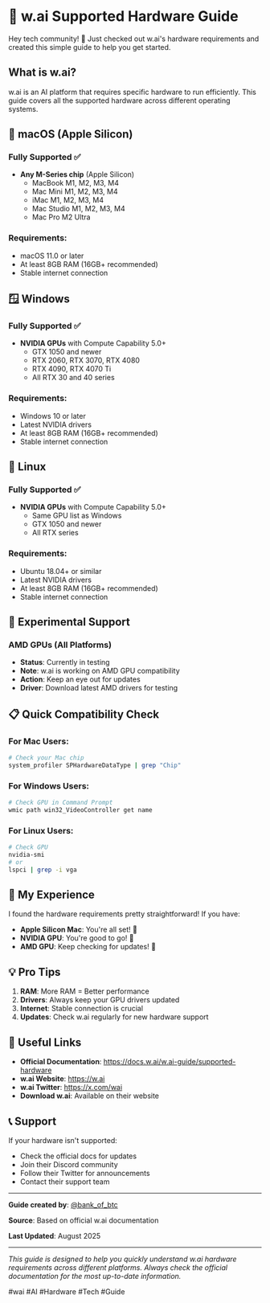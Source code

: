 # 🚀 w.ai Supported Hardware Guide

Hey tech community! 👋 Just checked out w.ai's hardware requirements and created this simple guide to help you get started.

## What is w.ai?
w.ai is an AI platform that requires specific hardware to run efficiently. This guide covers all the supported hardware across different operating systems.

## 🍎 macOS (Apple Silicon)

### Fully Supported ✅
- **Any M-Series chip** (Apple Silicon)
  - MacBook M1, M2, M3, M4
  - Mac Mini M1, M2, M3, M4
  - iMac M1, M2, M3, M4
  - Mac Studio M1, M2, M3, M4
  - Mac Pro M2 Ultra

### Requirements:
- macOS 11.0 or later
- At least 8GB RAM (16GB+ recommended)
- Stable internet connection

## 🪟 Windows

### Fully Supported ✅
- **NVIDIA GPUs** with Compute Capability 5.0+
  - GTX 1050 and newer
  - RTX 2060, RTX 3070, RTX 4080
  - RTX 4090, RTX 4070 Ti
  - All RTX 30 and 40 series

### Requirements:
- Windows 10 or later
- Latest NVIDIA drivers
- At least 8GB RAM (16GB+ recommended)
- Stable internet connection

## 🐧 Linux

### Fully Supported ✅
- **NVIDIA GPUs** with Compute Capability 5.0+
  - Same GPU list as Windows
  - GTX 1050 and newer
  - All RTX series

### Requirements:
- Ubuntu 18.04+ or similar
- Latest NVIDIA drivers
- At least 8GB RAM (16GB+ recommended)
- Stable internet connection

## 🔬 Experimental Support

### AMD GPUs (All Platforms)
- **Status**: Currently in testing
- **Note**: w.ai is working on AMD GPU compatibility
- **Action**: Keep an eye out for updates
- **Driver**: Download latest AMD drivers for testing

## 📋 Quick Compatibility Check

### For Mac Users:
```bash
# Check your Mac chip
system_profiler SPHardwareDataType | grep "Chip"
```

### For Windows Users:
```bash
# Check GPU in Command Prompt
wmic path win32_VideoController get name
```

### For Linux Users:
```bash
# Check GPU
nvidia-smi
# or
lspci | grep -i vga
```

## 🎯 My Experience

I found the hardware requirements pretty straightforward! If you have:
- **Apple Silicon Mac**: You're all set! 🎉
- **NVIDIA GPU**: You're good to go! 🚀
- **AMD GPU**: Keep checking for updates! 🔄

## 💡 Pro Tips

1. **RAM**: More RAM = Better performance
2. **Drivers**: Always keep your GPU drivers updated
3. **Internet**: Stable connection is crucial
4. **Updates**: Check w.ai regularly for new hardware support

## 🔗 Useful Links

- **Official Documentation**: https://docs.w.ai/w.ai-guide/supported-hardware
- **w.ai Website**: https://w.ai
- **w.ai Twitter**: https://x.com/wai
- **Download w.ai**: Available on their website

## 📞 Support

If your hardware isn't supported:
- Check the official docs for updates
- Join their Discord community
- Follow their Twitter for announcements
- Contact their support team

---

**Guide created by**: [@bank_of_btc](https://x.com/bank_of_btc)

**Source**: Based on official w.ai documentation

**Last Updated**: August 2025

---

*This guide is designed to help you quickly understand w.ai hardware requirements across different platforms. Always check the official documentation for the most up-to-date information.*

#wai #AI #Hardware #Tech #Guide
